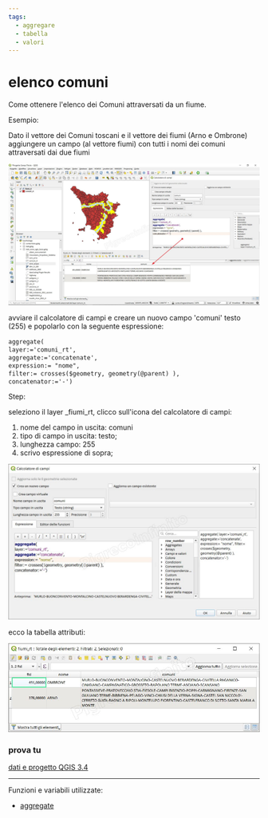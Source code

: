 ```yaml
---
tags:
  - aggregare
  - tabella
  - valori
---
```


# elenco comuni 

Come ottenere l'elenco dei Comuni attraversati da un fiume.

Esempio:

Dato il vettore dei Comuni toscani e il vettore dei fiumi (Arno e Ombrone) aggiungere un campo (al vettore fiumi) con tutti i nomi dei comuni attraversati dai due fiumi

[![](../img/esempi/elenco_comuni/elenco_01.jpg)](../img/esempi/elenco_comuni/elenco_01.jpg)

avviare il calcolatore di campi e creare un nuovo campo 'comuni' testo (255) e popolarlo con la seguente espressione:

```
aggregate(
layer:='comuni_rt', 
aggregate:='concatenate', 
expression:= "nome", 
filter:= crosses($geometry, geometry(@parent) ),
concatenator:='-') 
```
Step:

seleziono il layer _fiumi_rt, clicco sull'icona del calcolatore di campi:

1. nome del campo in uscita: comuni
2. tipo di campo in uscita: testo;
3. lunghezza campo: 255
4. scrivo espressione di sopra;


[![](../img/esempi/elenco_comuni/elenco_02.jpg)](../img/esempi/elenco_comuni/elenco_02.jpg)

ecco la tabella attributi:

[![](../img/esempi/elenco_comuni/elenco_03.jpg)](../img/esempi/elenco_comuni/elenco_03.jpg)

### prova tu

[dati e progetto QGIS 3.4](https://github.com/opendatasicilia/HfcQGIS-md/raw/main/docs/prova_tu/elenco_comuni.zip)

---

Funzioni e variabili utilizzate:

* [aggregate](../gr_funzioni/aggrega/aggrega_unico.md#aggregate)
